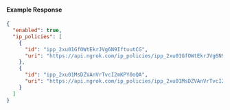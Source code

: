 <!-- Code generated for API Clients. DO NOT EDIT. -->

#### Example Response

```json
{
  "enabled": true,
  "ip_policies": [
    {
      "id": "ipp_2xu01GfOWtEkrJVg6N9IftuutCG",
      "uri": "https://api.ngrok.com/ip_policies/ipp_2xu01GfOWtEkrJVg6N9IftuutCG"
    },
    {
      "id": "ipp_2xu01MsDZVAnVrTvcI2mKPY0oQA",
      "uri": "https://api.ngrok.com/ip_policies/ipp_2xu01MsDZVAnVrTvcI2mKPY0oQA"
    }
  ]
}
```
